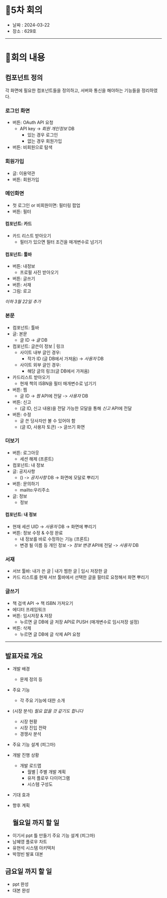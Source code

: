 # 📍5차 회의
  + 날짜 : 2024-03-22
  + 장소 : 629호

---
# 📍회의 내용

## 컴포넌트 정의
각 화면에 필요한 컴포넌트들을 정의하고, 서버와 통신을 해야하는 기능들을 정리하였다.

### 로그인 화면
- 버튼: OAuth API 요청
  - API key -> *회원 개인정보* DB
    - 있는 경우 로그인
    - 없는 경우 회원가입
- 버튼: 비회원으로 탐색

### 회원가입
- 글: 이용약관
- 버튼: 회원가입

### 메인화면
- 첫 로그인 or 비회원이면: 필터링 팝업
- 버튼: 필터
  
#### 컴포넌트: 카드
- 카드 리스트 받아오기
  - 필터가 있으면 필터 조건을 매개변수로 넘기기

#### 컴포넌트: 툴바
- 버튼: 내정보
  - 프로필 사진 받아오기
- 버튼: 글쓰기
- 버튼: 서재
- 그림: 로고

*이하 3월 22일 추가*
### 본문
- 컴포넌트: 툴바
- 글: 본문
  - 글 ID -> *글* DB
- 컴포넌트: 글쓴이 정보 | 링크
  - 사이트 내부 글인 경우:
    - 작가 ID (글 DB에서 가져옴) -> *사용자* DB
  - 사이트 외부 글인 경우:
    - 해당 글의 링크(글 DB에서 가져옴)
- 카드리스트 받아오기
  - 현재 책의 ISBN을 필터 매개변수로 넘기기
- 버튼: 찜
  - 글 ID -> *찜* API에 전달 -> *사용자* DB
- 버튼: 신고
  - (글 ID, 신고 내용)을 전달 가능한 모달을 통해 *신고* API에 전달
- 버튼: 수정
  - 글 쓴 당사자만 볼 수 있어야 함
  - (글 ID, 사용자 토큰) -> 글쓰기 화면

### 더보기
- 버튼: 로그아웃
  - 세션 해제 (프론트)
- 컴포넌트: 내 정보
- 글: 공지사항
  - () -> *공지사항* DB -> 화면에 모달로 뿌리기
- 버튼: 문의하기
  - mailto:우리주소
- 글: 정보
  - 정보

#### 컴포넌트: 내 정보
  - 현재 세션 UID -> *사용자* DB -> 화면에 뿌리기
  - 버튼: 정보 수정 & 수정 완료
    - 내 정보를 바로 수정하는 기능 (프론트)
    - 변경 될 이름 등 개인 정보 -> *정보 변경* API에 전달 -> *사용자* DB

### 서재
  - 서브 툴바: 내가 쓴 글 | 내가 찜한 글 | 임시 저장한 글
  - 카드 리스트를 현재 서브 툴바에서 선택한 글을 필터로 요청해서 화면 뿌리기

### 글쓰기
  - 책 검색 API -> 책 ISBN 가져오기
  - 에디터 프레임워크
  - 버튼: 임시저장 & 저장
    - 누르면 글 DB에 글 저장 API로 PUSH (매개변수로 임시저장 설정)
  - 버튼: 삭제
    - 누르면 글 DB에 글 삭제 API 요청


---
## 발표자료 개요
- 개발 배경
  - 문제 정의 등
- 주요 기능
  - 각 주요 기능에 대한 소개
- (시장 분석) *필요 없을 것 같기도 합니다*
  - 시장 현황
  - 시장 진입 전략
  - 경쟁사 분석
- 주요 기능 설계 (피그마)
- 개발 진행 상황
  - 개발 로드맵
    - 월별 | 주별 개발 계획
    - 유저 플로우 다이어그램
    - 시스템 구성도
- 기대 효과
- 향후 계획

  ## 월요일 까지 할 일
+ 이기서
  ppt 틀 만들기
  주요 기능 설계 (피그마)
+ 남혜영
  플로우 차트 
+ 유현석
  시스템 아키텍처
+ 박정빈
  발표 대본

## 금요일 까지 할 일
+ ppt 완성
+ 대본 완성
  
